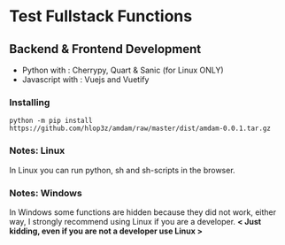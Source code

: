 # Test Fullstack Functions

## Backend & Frontend Development
* Python with     : Cherrypy, Quart & Sanic (for Linux ONLY)
* Javascript with : Vuejs and Vuetify

### Installing

```
python -m pip install https://github.com/hlop3z/amdam/raw/master/dist/amdam-0.0.1.tar.gz
```

### Notes: Linux
In Linux you can run python, sh and sh-scripts in the browser.

### Notes: Windows
In Windows some functions are hidden because they did not work, either way, I strongly recommend using Linux if you are a developer. **< Just kidding, even if you are not a developer use Linux >**

[](sample.gif)
